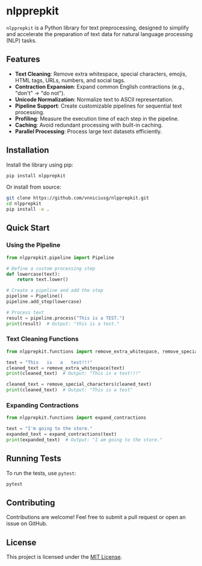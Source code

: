 # nlpprepkit

`nlpprepkit` is a Python library for text preprocessing, designed to simplify and accelerate the preparation of text data for natural language processing (NLP) tasks.

## Features

- **Text Cleaning**: Remove extra whitespace, special characters, emojis, HTML tags, URLs, numbers, and social tags.
- **Contraction Expansion**: Expand common English contractions (e.g., "don't" → "do not").
- **Unicode Normalization**: Normalize text to ASCII representation.
- **Pipeline Support**: Create customizable pipelines for sequential text processing.
- **Profiling**: Measure the execution time of each step in the pipeline.
- **Caching**: Avoid redundant processing with built-in caching.
- **Parallel Processing**: Process large text datasets efficiently.

## Installation

Install the library using pip:

```bash
pip install nlpprepkit
```

Or install from source:

```bash
git clone https://github.com/vnniciusg/nlpprepkit.git
cd nlpprepkit
pip install -e .
```

## Quick Start

### Using the Pipeline

```python
from nlpprepkit.pipeline import Pipeline

# Define a custom processing step
def lowercase(text):
    return text.lower()

# Create a pipeline and add the step
pipeline = Pipeline()
pipeline.add_step(lowercase)

# Process text
result = pipeline.process("This is a TEST.")
print(result)  # Output: "this is a test."
```

### Text Cleaning Functions

```python
from nlpprepkit.functions import remove_extra_whitespace, remove_special_characters

text = "This   is   a   test!!!"
cleaned_text = remove_extra_whitespace(text)
print(cleaned_text)  # Output: "This is a test!!!"

cleaned_text = remove_special_characters(cleaned_text)
print(cleaned_text)  # Output: "This is a test"
```

### Expanding Contractions

```python
from nlpprepkit.functions import expand_contractions

text = "I'm going to the store."
expanded_text = expand_contractions(text)
print(expanded_text)  # Output: "I am going to the store."
```

## Running Tests

To run the tests, use `pytest`:

```bash
pytest
```

## Contributing

Contributions are welcome! Feel free to submit a pull request or open an issue on GitHub.

## License

This project is licensed under the [MIT License](LICENSE).
